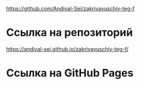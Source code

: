 https://github.com/Andival-Sei/zakrivayuschiy-teg-f

# Ссылка на репозиторий

<https://andival-sei.github.io/zakrivayuschiy-teg-f/>

# Ссылка на GitHub Pages
